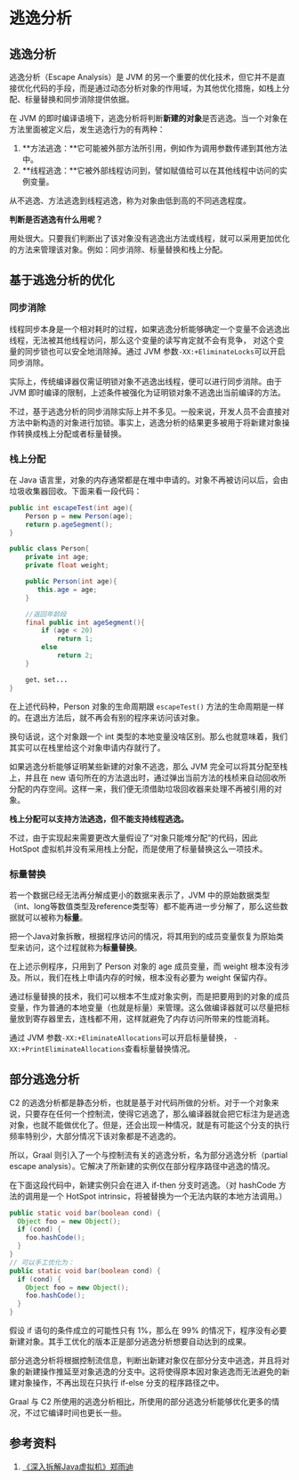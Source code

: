 # 逃逸分析

## 逃逸分析

逃逸分析（Escape Analysis）是 JVM 的另一个重要的优化技术，但它并不是直接优化代码的手段，而是通过动态分析对象的作用域，为其他优化措施，如栈上分配、标量替换和同步消除提供依据。

在 JVM 的即时编译语境下，逃逸分析将判断**新建的对象**是否逃逸。当一个对象在方法里面被定义后，发生逃逸行为的有两种：

1. **方法逃逸：**它可能被外部方法所引用，例如作为调用参数传递到其他方法中。
2. **线程逃逸：**它被外部线程访问到，譬如赋值给可以在其他线程中访问的实例变量。

从不逃逸、方法逃逸到线程逃逸，称为对象由低到高的不同逃逸程度。

**判断是否逃逸有什么用呢？**

用处很大。只要我们判断出了该对象没有逃逸出方法或线程，就可以采用更加优化的方法来管理该对象。例如：同步消除、标量替换和栈上分配。

## 基于逃逸分析的优化

### 同步消除

线程同步本身是一个相对耗时的过程，如果逃逸分析能够确定一个变量不会逃逸出线程，无法被其他线程访问，那么这个变量的读写肯定就不会有竞争， 对这个变量的同步锁也可以安全地消除掉。通过 JVM 参数`-XX:+EliminateLocks`可以开启同步消除。

实际上，传统编译器仅需证明锁对象不逃逸出线程，便可以进行同步消除。由于 JVM 即时编译的限制，上述条件被强化为证明锁对象不逃逸出当前编译的方法。

不过，基于逃逸分析的同步消除实际上并不多见。一般来说，开发人员不会直接对方法中新构造的对象进行加锁。事实上，逃逸分析的结果更多被用于将新建对象操作转换成栈上分配或者标量替换。

### 栈上分配

在 Java 语言里，对象的内存通常都是在堆中申请的。对象不再被访问以后，会由垃圾收集器回收。下面来看一段代码：

~~~java
public int escapeTest(int age){
    Person p = new Person(age);
    return p.ageSegment();
}

public class Person{
    private int age;
    private float weight;

    public Person(int age){
       this.age = age;     
    }

    //返回年龄段
    final public int ageSegment(){
        if (age < 20)
            return 1;
        else
            return 2;        
    } 

    get、set...
}
~~~

在上述代码种，Person 对象的生命周期跟 `escapeTest()` 方法的生命周期是一样的。在退出方法后，就不再会有别的程序来访问该对象。

换句话说，这个对象跟一个 int 类型的本地变量没啥区别。那么也就意味着，我们其实可以在栈里给这个对象申请内存就行了。

如果逃逸分析能够证明某些新建的对象不逃逸，那么 JVM 完全可以将其分配至栈上，并且在 new 语句所在的方法退出时，通过弹出当前方法的栈桢来自动回收所分配的内存空间。这样一来，我们便无须借助垃圾回收器来处理不再被引用的对象。

**栈上分配可以支持方法逃逸，但不能支持线程逃逸。**

不过，由于实现起来需要更改大量假设了“对象只能堆分配”的代码，因此 HotSpot 虚拟机并没有采用栈上分配，而是使用了标量替换这么一项技术。

### 标量替换

若一个数据已经无法再分解成更小的数据来表示了，JVM 中的原始数据类型（int、long等数值类型及reference类型等）都不能再进一步分解了，那么这些数据就可以被称为**标量**。

把一个Java对象拆散，根据程序访问的情况，将其用到的成员变量恢复为原始类型来访问，这个过程就称为**标量替换**。

在上述示例程序，只用到了 Person 对象的 age 成员变量，而 weight 根本没有涉及。所以，我们在栈上申请内存的时候，根本没有必要为 weight 保留内存。

通过标量替换的技术，我们可以根本不生成对象实例，而是把要用到的对象的成员变量，作为普通的本地变量（也就是标量）来管理。这么做编译器就可以尽量把标量放到寄存器里去，连栈都不用，这样就避免了内存访问所带来的性能消耗。

通过 JVM 参数`-XX:+EliminateAllocations`可以开启标量替换， `-XX:+PrintEliminateAllocations`查看标量替换情况。

## 部分逃逸分析

C2 的逃逸分析都是静态分析，也就是基于对代码所做的分析。对于一个对象来说，只要存在任何一个控制流，使得它逃逸了，那么编译器就会把它标注为是逃逸对象，也就不能做优化了。但是，还会出现一种情况，就是有可能这个分支的执行频率特别少，大部分情况下该对象都是不逃逸的。

所以，Graal 则引入了一个与控制流有关的逃逸分析，名为部分逃逸分析（partial escape analysis）。它解决了所新建的实例仅在部分程序路径中逃逸的情况。

在下面这段代码中，新建实例只会在进入 if-then 分支时逃逸。（对 hashCode 方法的调用是一个 HotSpot intrinsic，将被替换为一个无法内联的本地方法调用。）

~~~java
public static void bar(boolean cond) {
  Object foo = new Object();
  if (cond) {
    foo.hashCode();
  }
}
// 可以手工优化为：
public static void bar(boolean cond) {
  if (cond) {
    Object foo = new Object();
    foo.hashCode();
  }
}
~~~

假设 if 语句的条件成立的可能性只有 1%，那么在 99% 的情况下，程序没有必要新建对象。其手工优化的版本正是部分逃逸分析想要自动达到的成果。

部分逃逸分析将根据控制流信息，判断出新建对象仅在部分分支中逃逸，并且将对象的新建操作推延至对象逃逸的分支中。这将使得原本因对象逃逸而无法避免的新建对象操作，不再出现在只执行 if-else 分支的程序路径之中。

Graal 与 C2 所使用的逃逸分析相比，所使用的部分逃逸分析能够优化更多的情况，不过它编译时间也更长一些。

## 参考资料

1. [《深入拆解Java虚拟机》郑雨迪](https://time.geekbang.org/column/intro/108)

